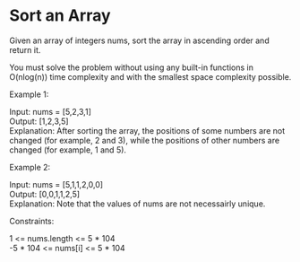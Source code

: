 # Sort an Array

Given an array of integers nums, sort the array in ascending order and return it.

You must solve the problem without using any built-in functions in O(nlog(n)) time complexity and with the smallest space complexity possible.

Example 1:

Input: nums = [5,2,3,1]\
Output: [1,2,3,5]\
Explanation: After sorting the array, the positions of some numbers are not changed (for example, 2 and 3), while the positions of other numbers are changed (for example, 1 and 5).

Example 2:

Input: nums = [5,1,1,2,0,0]\
Output: [0,0,1,1,2,5]\
Explanation: Note that the values of nums are not necessairly unique.
 
Constraints:

1 <= nums.length <= 5 * 104\
-5 * 104 <= nums[i] <= 5 * 104